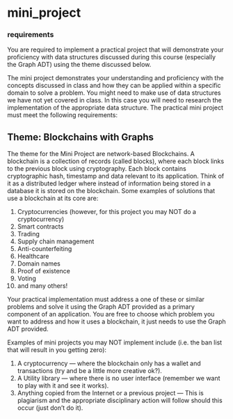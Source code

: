 # mini_project

### requirements
You are required to implement a practical project that will demonstrate your proficiency with data structures discussed during this course (especially the Graph ADT) using the theme discussed below. 

The mini project demonstrates your understanding and proficiency with the concepts discussed in class and how they can be applied within a specific domain to solve a problem. You might need to make use of data structures we have not yet covered in class. In this case you will need to research the implementation of the appropriate data structure. The practical mini project must meet the following requirements:

## Theme:  Blockchains with Graphs

The theme for the Mini Project are network-based Blockchains. A blockchain is a collection of records (called blocks), where each block links to the previous block using cryptography. Each block contains cryptographic hash, timestamp and data relevant to its application. Think of it as a distributed ledger where instead of information being stored in a database it is stored on the blockchain. Some examples of solutions that use a blockchain at its core are:

1. Cryptocurrencies (however, for this project you may NOT do a cryptocurrency)
2. Smart contracts
3. Trading
4. Supply chain management
5. Anti-counterfeiting
6. Healthcare
7. Domain names
8. Proof of existence
9. Voting
10. and many others!

Your practical implementation must address a one of these or similar problems and solve it using the Graph ADT provided as a primary component of an application. You are free to choose which problem you want to address and how it uses a blockchain, it just needs to use the Graph ADT provided.

Examples of mini projects you may NOT implement include (i.e. the ban list that will result
in you getting zero):
1. A cryptocurrency — where the blockchain only has a wallet and transactions (try and be a little more creative ok?).
2. A Utility library — where there is no user interface (remember we want to play with it and see it works).
3. Anything copied from the Internet or a previous project — This is plagiarism and the appropriate disciplinary action will follow should this occur (just don’t do it).
